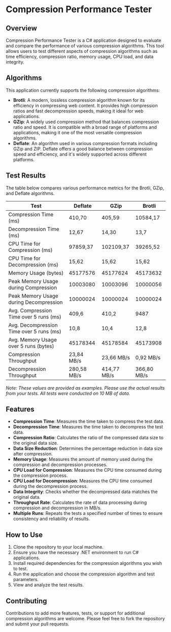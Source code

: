 # Compression Performance Tester

## Overview
Compression Performance Tester is a C# application designed to evaluate and compare the performance of various compression algorithms. This tool allows users to test different aspects of compression algorithms such as time efficiency, compression ratio, memory usage, CPU load, and data integrity.

## Algorithms
This application currently supports the following compression algorithms:
- **Brotli**: A modern, lossless compression algorithm known for its efficiency in compressing web content. It provides high compression ratios and fast decompression speeds, making it ideal for web applications.
- **GZip**: A widely used compression method that balances compression ratio and speed. It is compatible with a broad range of platforms and applications, making it one of the most versatile compression algorithms.
- **Deflate**: An algorithm used in various compression formats including GZip and ZIP. Deflate offers a good balance between compression speed and efficiency, and it's widely supported across different platforms.

## Test Results

The table below compares various performance metrics for the Brotli, GZip, and Deflate algorithms.

|    Test   | Deflate   | GZip     | Brotli    |
|-----------|-----------|----------|-----------|
| Compression Time (ms)       | 410,70    | 405,59   | 10584,17  |
| Decompression Time (ms)     | 12,67     | 14,30     | 13,7     |
| CPU Time for Compression (ms)| 97859,37   | 102109,37  | 39265,52 |
| CPU Time for Decompression (ms)| 15,62   | 15,62  | 15,62 |
| Memory Usage (bytes)        | 45177576  | 45177624  | 45173632  |
| Peak Memory Usage during Compression | 10003080  | 10003096  | 10000056  |
| Peak Memory Usage during Decompression | 10000024  | 10000024  | 10000024  |
| Avg. Compression Time over 5 runs (ms) | 409,6 | 410,2 | 9487 |
| Avg. Decompression Time over 5 runs (ms) | 10,8 | 10,4 | 12,8 |
| Avg. Memory Usage over 5 runs (bytes) | 45178344 | 45178584 | 45173908 |
| Compression Throughput | 23,84 MB/s | 23,66 MB/s | 0,92 MB/s |
| Decompression Throughput | 280,58 MB/s | 414,77 MB/s | 366,80 MB/s |

*Note: These values are provided as examples. Please use the actual results from your tests. All tests were conducted on 10 MB of data.*

## Features

- **Compression Time**: Measures the time taken to compress the test data.
- **Decompression Time**: Measures the time taken to decompress the test data.
- **Compression Ratio**: Calculates the ratio of the compressed data size to the original data size.
- **Data Size Reduction**: Determines the percentage reduction in data size after compression.
- **Memory Usage**: Measures the amount of memory used during the compression and decompression processes.
- **CPU Load for Compression**: Measures the CPU time consumed during the compression process.
- **CPU Load for Decompression**: Measures the CPU time consumed during the decompression process.
- **Data Integrity**: Checks whether the decompressed data matches the original data.
- **Throughput Rate**: Calculates the rate of data processing during compression and decompression in MB/s.
- **Multiple Runs**: Repeats the tests a specified number of times to ensure consistency and reliability of results.


## How to Use
1. Clone the repository to your local machine.
2. Ensure you have the necessary .NET environment to run C# applications.
3. Install required dependencies for the compression algorithms you wish to test.
4. Run the application and choose the compression algorithm and test parameters.
5. View and analyze the test results.

## Contributing
Contributions to add more features, tests, or support for additional compression algorithms are welcome. Please feel free to fork the repository and submit your pull requests.